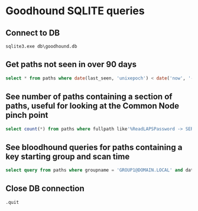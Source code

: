 # Goodhound SQLITE queries
## Connect to DB
```
sqlite3.exe db\goodhound.db
```

## Get paths not seen in over 90 days
```sql
select * from paths where date(last_seen, 'unixepoch') < date('now', '-90 days');
```

## See number of paths containing a section of paths, useful for looking at the Common Node pinch point
```sql
select count(*) from paths where fullpath like'%ReadLAPSPassword -> SERVER%.DOMAIN.LOCAL%';
```

## See bloodhound queries for paths containing a key starting group and scan time
```sql
select query from paths where groupname = 'GROUP1@DOMAIN.LOCAL' and datetime(last_seen, 'unixepoch') = '2021-10-28 05:15:22';
```

## Close DB connection
```sql
.quit
```